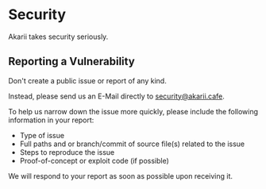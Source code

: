 # Security
Akarii takes security seriously.

## Reporting a Vulnerability
Don't create a public issue or report of any kind.

Instead, please send us an E-Mail directly to security@akarii.cafe.

To help us narrow down the issue more quickly, please include the following information in your report:
- Type of issue
- Full paths and or branch/commit of source file(s) related to the issue
- Steps to reproduce the issue
- Proof-of-concept or exploit code (if possible)

We will respond to your report as soon as possible upon receiving it.